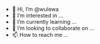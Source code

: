 - 👋 Hi, I’m @wulewa
- 👀 I’m interested in ...
- 🌱 I’m currently learning ...
- 💞️ I’m looking to collaborate on ...
- 📫 How to reach me ...

<!---
wulewa/wulewa is a ✨ special ✨ repository because its `README.md` (this file) appears on your GitHub profile.
You can click the Preview link to take a look at your changes.
--->
